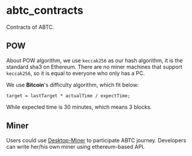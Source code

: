 # abtc_contracts
Contracts of ABTC.

## POW

About POW algorithm, we use `keccak256` as our hash algorithm, it is the standard sha3 on Ethereum. There are no miner machines that support `keccak256`, so it is equal to everyone who only has a PC.

We use **Bitcoin**'s difficulty algorithm, which fit below:

```
target = lastTarget * actualTime / expectTime;
```

While expected time is 30 minutes, which means 3 blocks.

## Miner

Users could use [Desktop-Miner](https://github.com/Algorithmic-Bitcoin/abtc-miner-electron) to participate ABTC journey. Developers can write her/his own miner using ethereum-based API.
